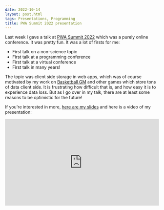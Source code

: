 ```yaml
---
date: 2022-10-14
layout: post.html
tags: Presentations, Programming
title: PWA Summit 2022 presentation
---
```


Last week I gave a talk at [PWA Summit 2022](https://pwasummit.org/) which was a purely online conference. It was pretty fun. It was a lot of firsts for me:

- First talk on a non-science topic
- First talk at a programming conference
- First talk at a virtual conference
- First talk in many years!

The topic was client side storage in web apps, which was of course motivated by my work on [Basketball GM](https://basketball-gm.com/) and other games which store tons of data client side. It is frustrating how difficult that is, and how easy it is to experience data loss. But as I go over in my talk, there are at least some reasons to be optimistic for the future!

If you're interested in more, [here are my slides](/files/presentations/2022-pwa-summit.pdf) and here is a video of my presentation:

<iframe style="aspect-ratio: 16 / 9; width: 100% !important; max-width: 560px" src="https://www.youtube.com/embed/tEOzwbvmTpA" title="YouTube video player" frameborder="0" allow="accelerometer; autoplay; clipboard-write; encrypted-media; gyroscope; picture-in-picture" allowfullscreen></iframe>
